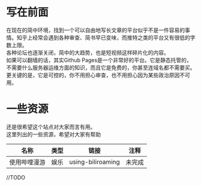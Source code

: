 # 写在前面  
  在现在的简中环境，找到一个可以自由地写长文章的平台似乎不是一件容易的事情。知乎上经常会遇到各种审查、简书早已变味，而推特之类的平台又有很低的字数上限。  
  各种论坛也逐渐关闭，简中的大趋势，也是短视频这样碎片化的内容。  
  如果可以翻墙的话，其实Github Pages是一个非常好的平台。它是静态托管的，不需要什么服务器运维方面的知识，而且它是免费的，你甚至连域名都不需要买。更关键的是，它是可控的，你不用担心审查，也不用担心因为某些政治原因不可用。  
# 一些资源  
  还是很希望这个站点对大家而言有用。  
  这里列出的一些资源，希望对大家有帮助  
  
  |名称| 类型 | 链接  | 注释  |  
  | --- | --- | --- | --- |  
  | 使用哔哩漫游    | 娱乐     | using-biliroaming   |  未完成   |   
    

 //TODO

